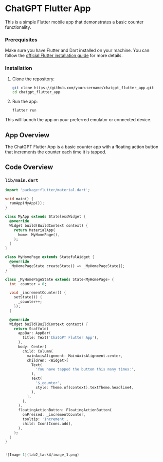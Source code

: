 # ChatGPT Flutter App

This is a simple Flutter mobile app that demonstrates a basic counter functionality.

### Prerequisites

Make sure you have Flutter and Dart installed on your machine. You can follow the [official Flutter installation guide](https://flutter.dev/docs/get-started/install) for more details.

### Installation

1. Clone the repository:

    ```bash
    git clone https://github.com/yourusername/chatgpt_flutter_app.git
    cd chatgpt_flutter_app
    ```

2. Run the app:

    ```bash
    flutter run
    ```

This will launch the app on your preferred emulator or connected device.

## App Overview

The ChatGPT Flutter App is a basic counter app with a floating action button that increments the counter each time it is tapped.

## Code Overview

### `lib/main.dart`

```dart
import 'package:flutter/material.dart';

void main() {
  runApp(MyApp());
}

class MyApp extends StatelessWidget {
  @override
  Widget build(BuildContext context) {
    return MaterialApp(
      home: MyHomePage(),
    );
  }
}

class MyHomePage extends StatefulWidget {
  @override
  _MyHomePageState createState() => _MyHomePageState();
}

class _MyHomePageState extends State<MyHomePage> {
  int _counter = 0;

  void _incrementCounter() {
    setState(() {
      _counter++;
    });
  }

  @override
  Widget build(BuildContext context) {
    return Scaffold(
      appBar: AppBar(
        title: Text('ChatGPT Flutter App'),
      ),
      body: Center(
        child: Column(
          mainAxisAlignment: MainAxisAlignment.center,
          children: <Widget>[
            Text(
              'You have tapped the button this many times:',
            ),
            Text(
              '$_counter',
              style: Theme.of(context).textTheme.headline4,
            ),
          ],
        ),
      ),
      floatingActionButton: FloatingActionButton(
        onPressed: _incrementCounter,
        tooltip: 'Increment',
        child: Icon(Icons.add),
      ),
    );
  }
}


![Image 1](lab2_task4/image_1.png)
